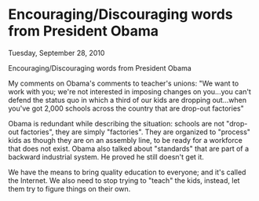 # Encouraging/Discouraging words from President Obama

Tuesday, September 28, 2010

Encouraging/Discouraging words from President Obama

My comments on Obama's comments to teacher's unions: "We want to work with you; we're not interested in imposing changes on you...you can't defend the status quo in which a third of our kids are dropping out...when you've got 2,000 schools across the country that are drop-out factories"

Obama is redundant while describing the situation: schools are not "drop-out factories", they are simply "factories". They are organized to "process" kids as though they are on an assembly line, to be ready for a workforce that does not exist. Obama also talked about "standards" that are part of a backward industrial system. He proved he still doesn't get it.

We have the means to bring quality education to everyone; and it's called the Internet. We also need to stop trying to "teach" the kids, instead, let them try to figure things on their own.

